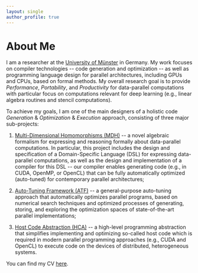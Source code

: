 ```yaml
---
layout: single
author_profile: true
---
```


# About Me

I am a researcher at the [University of Münster](https://www.uni-muenster.de/en/) in Germany. My work focuses on compiler technologies -- code generation and optimization -- as well as programming language design for parallel architectures, including GPUs and CPUs, based on formal methods. My overall research goal is to provide *Performance*, *Portability*, and *Productivity* for data-parallel computations with particular focus on computations relevant for deep learning (e.g., linear algebra routines and stencil computations).

To achieve my goals, I am one of the main designers of a holistic code *Generation* & *Optimization* & *Execution* approach, consisting of three major sub-projects:

1. [Multi-Dimensional Homomorphisms (MDH)](https://mdh-lang.org) -- a novel algebraic formalism for expressing and reasoning formally about data-parallel computations. In particular, this project includes the design and specification of a Domain-Specific Language (DSL) for expressing data-parallel computations, as well as the design and implementation of a compiler for this DSL -- our compiler enables generating code (e.g., in CUDA, OpenMP, or OpenCL) that can be fully automatically optimized (auto-tuned) for contemporary parallel architectures;

2. [Auto-Tuning Framework (ATF)](https://atf-tuner.org) -- a general-purpose auto-tuning approach that automatically optimizes parallel programs, based on numerical search techniques and optimized processes of generating, storing, and exploring the optimization spaces of state-of-the-art parallel implementations;

3. [Host Code Abstraction (HCA)](https://hca-project.org) -- a high-level programming abstraction that simplifies implementing and optimizing so-called host code which is required in modern parallel programming approaches (e.g., CUDA and OpenCL) to execute code on the devices of distributed, heterogeneous systems.

You can find my CV [here](assets/files/cv_rasch.pdf).
